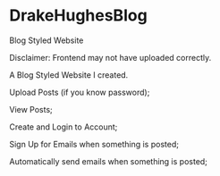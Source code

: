 # DrakeHughesBlog
Blog Styled Website

Disclaimer: Frontend may not have uploaded correctly.

A Blog Styled Website I created. 
  
Upload Posts (if you know password);

View Posts;

Create and Login to Account;

Sign Up for Emails when something is posted;

Automatically send emails when something is posted;
